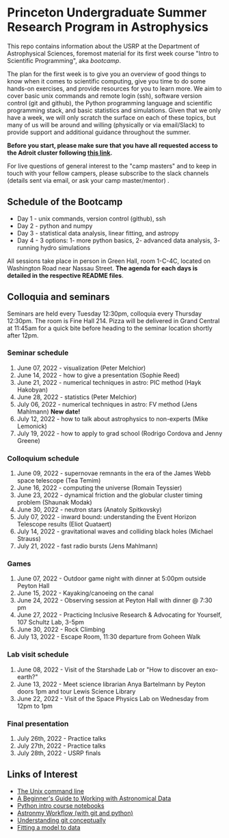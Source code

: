 # Princeton Undergraduate Summer Research Program in Astrophysics

This repo contains information about the USRP at the Department of Astrophysical Sciences, foremost material for its first week course "Intro to Scientific Programming", aka *bootcamp*.

The plan for the first week is to give you an overview of good things to know when it comes to scientific computing, give you time to do some hands-on exercises, and provide resources for you to learn more. We aim to cover basic unix commands and remote login (ssh), software version control (git and github), the Python programming language and scientific programming stack, and basic statistics and simulations. Given that we only have a week, we will only scratch the surface on each of these topics, but many of us will be around and willing (physically or via email/Slack) to provide support and additional guidance throughout the summer.

**Before you start, please make sure that you have all requested access to the Adroit cluster following [this link](https://researchcomputing.princeton.edu/systems/adroit#access).**

For live questions of general interest to the "camp masters" and to keep in touch with your fellow campers, please subscribe to the slack channels (details sent via email, or ask your camp master/mentor) .

## Schedule of the Bootcamp

* Day 1 - unix commands, version control (github), ssh 
* Day 2 - python and numpy
* Day 3 - statistical data analysis, linear fitting, and astropy
* Day 4 - 3 options: 1- more python basics, 2- advanced data analysis, 3- running hydro simulations

All sessions take place in person in Green Hall, room 1-C-4C, located on Washington Road near Nassau Street.
**The agenda for each days is detailed in the respective README files**. 

## Colloquia and seminars

Seminars are held every Tuesday 12:30pm, colloquia every Thursday 12:30pm.
The room is Fine Hall 214. Pizza will be delivered in Grand Central at 11:45am for a quick bite before heading to the seminar location shortly after 12pm.

### Seminar schedule

1. June 07, 2022 - visualization (Peter Melchior)
2. June 14, 2022 - how to give a presentation (Sophie Reed)
3. June 21, 2022 - numerical techniques in astro: PIC method (Hayk Hakobyan)
3. June 28, 2022 - statistics (Peter Melchior)
5. July 06, 2022 - numerical techniques in astro: FV method (Jens Mahlmann) **New date!**
6. July 12, 2022 - how to talk about astrophysics to non-experts (Mike Lemonick)
7. July 19, 2022 - how to apply to grad school (Rodrigo Cordova and Jenny Greene)

### Colloquium schedule

1. June 09, 2022 - supernovae remnants in the era of the James Webb space telescope (Tea Temim)
2. June 16, 2022 - computing the universe (Romain Teyssier)
3. June 23, 2022 - dynamical friction and the globular cluster timing problem (Shaunak Modak)
4. June 30, 2022 - neutron stars (Anatoly Spitkovsky)
5. July 07, 2022 - inward bound: understanding the Event Horizon Telescope results (Eliot Quataert)
6. July 14, 2022 - gravitational waves and colliding black holes (Michael Strauss) 
7. July 21, 2022 - fast radio bursts (Jens Mahlmann)

### Games

1. June 07, 2022 - Outdoor game night with dinner at 5:00pm outside Peyton Hall
2. June 15, 2022 - Kayaking/canoeing on the canal
3. June 24, 2022 - Observing session at Peyton Hall with dinner @ 7:30 pm
4. June 27, 2022 - Practicing Inclusive Research & Advocating for Yourself, 107 Schultz Lab, 3-5pm
5. June 30, 2022 - Rock Climbing 
6. July 13, 2022 - Escape Room, 11:30 departure from Goheen Walk

### Lab visit schedule

1. June 08, 2022 - Visit of the Starshade Lab or "How to discover an exo-earth?"
2. June 13, 2022 - Meet science librarian Anya Bartelmann by Peyton doors 1pm and tour Lewis Science Library
3. June 22, 2022 - Visit of the Space Physics Lab on Wednesday from 12pm to 1pm

### Final presentation

1. July 26th, 2022 - Practice talks
2. July 27th, 2022 - Practice talks
2. July 28th, 2022 - USRP finals

Links of Interest
------------------

* [The Unix command line](http://www.ee.surrey.ac.uk/Teaching/Unix/)
* [A Beginner's Guide to Working with Astronomical Data](https://arxiv.org/abs/1905.13189)
* [Python intro course notebooks](https://github.com/jakevdp/2014_fall_ASTR599/tree/master/notebooks)
* [Astronmy Workflow (with git and python)](https://christinahedges.github.io/astronomy_workflow/)
* [Understanding git conceptually](https://www.sbf5.com/~cduan/technical/git/)
* [Fitting a model to data](http://arxiv.org/abs/1008.4686)
